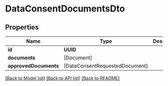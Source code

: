 # DataConsentDocumentsDto

## Properties
Name | Type | Description | Notes
------------ | ------------- | ------------- | -------------
**id** | **UUID** |  | [optional] 
**documents** | [Document] |  | [optional] 
**approvedDocuments** | [DataConsentRequestedDocument] |  | [optional] 

[[Back to Model list]](../README.md#documentation-for-models) [[Back to API list]](../README.md#documentation-for-api-endpoints) [[Back to README]](../README.md)


